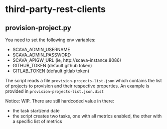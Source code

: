 # third-party-rest-clients

## provision-project.py

You need to set the following env variables:
- SCAVA_ADMIN_USERNAME
- SCAVA_ADMIN_PASSWORD
- SCAVA_APIGW_URL (ie, http://scava-instance:8086)
- GITHUB_TOKEN (default github token)
- GITLAB_TOKEN (default gitlab token)

The script reads a file `provision-projects-list.json` which contains the list of projects to provision and their respective properties. An example is provided in `provision-projects-list.json.dist`

Notice: WIP. There are still hardcoded value in there:
- the task start/end date
- the script creates two tasks, one with all metrics enabled, the other with a specific list of metrics
